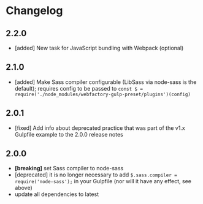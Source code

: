 # Changelog

## 2.2.0

- [added] New task for JavaScript bundling with Webpack (optional)

## 2.1.0

- [added] Make Sass compiler configurable (LibSass via node-sass is the default); requires config to be passed to `const $ = require('./node_modules/webfactory-gulp-preset/plugins')(config)`

## 2.0.1

- [fixed] Add info about deprecated practice that was part of the v1.x Gulpfile example to the 2.0.0 release notes

## 2.0.0

- **[breaking]** set Sass compiler to node-sass
- [deprecated] it is no longer necessary to add `$.sass.compiler = require('node-sass');` in your Gulpfile (nor will it have any effect, see above) 
- update all dependencies to latest
